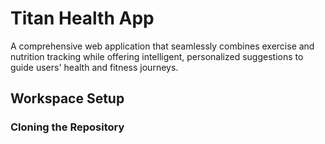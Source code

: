 # Titan Health App
A comprehensive web application that seamlessly combines exercise and nutrition tracking while offering intelligent, personalized suggestions to guide users' health and fitness journeys. 

## Workspace Setup
### Cloning the Repository
